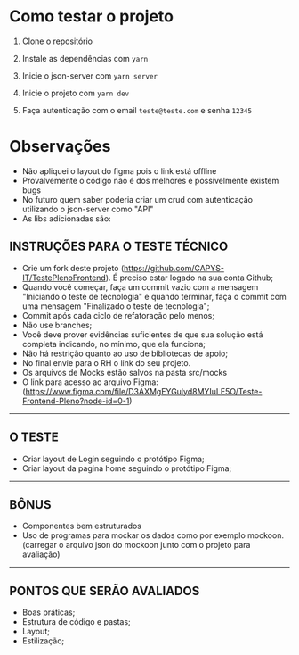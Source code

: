# Como testar o projeto

1. Clone o repositório
2. Instale as dependências com `yarn`
3. Inicie o json-server com `yarn server`
4. Inicie o projeto com `yarn dev`

5. Faça autenticação com o email `teste@teste.com` e senha `12345`

# Observações

- Não apliquei o layout do figma pois o link está offline
- Provalvemente o código não é dos melhores e possivelmente existem bugs
- No futuro quem saber poderia criar um crud com autenticação utilizando o json-server como "API"
- As libs adicionadas são:

## INSTRUÇÕES PARA O TESTE TÉCNICO

- Crie um fork deste projeto (https://github.com/CAPYS-IT/TestePlenoFrontend).
  É preciso estar logado na sua conta Github;
- Quando você começar, faça um commit vazio com a mensagem "Iniciando o teste de tecnologia" e quando terminar, faça o commit com uma mensagem "Finalizado o teste de tecnologia";
- Commit após cada ciclo de refatoração pelo menos;
- Não use branches;
- Você deve prover evidências suficientes de que sua solução está completa indicando, no mínimo, que ela funciona;
- Não há restrição quanto ao uso de bibliotecas de apoio;
- No final envie para o RH o link do seu projeto.
- Os arquivos de Mocks estão salvos na pasta src/mocks
- O link para acesso ao arquivo Figma: (https://www.figma.com/file/D3AXMgEYGulyd8MYIuLE5O/Teste-Frontend-Pleno?node-id=0-1)

---

## O TESTE

- Criar layout de Login seguindo o protótipo Figma;
- Criar layout da pagina home seguindo o protótipo Figma;

---

## BÔNUS

- Componentes bem estruturados
- Uso de programas para mockar os dados como por exemplo mockoon. (carregar o arquivo json do mockoon junto com o projeto para avaliação)

---

## PONTOS QUE SERÃO AVALIADOS

- Boas práticas;
- Estrutura de código e pastas;
- Layout;
- Estilização;
